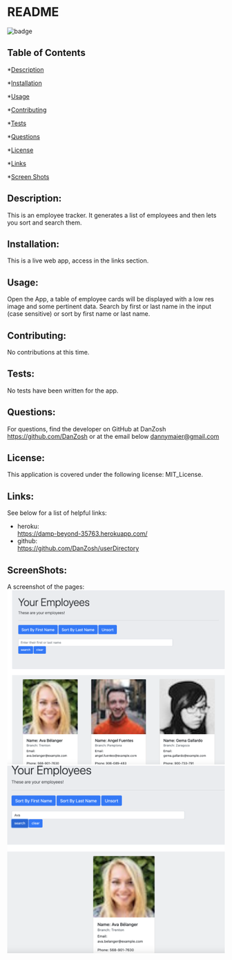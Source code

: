 
  # README

  ![badge](https://img.shields.io/badge/license-MIT_License-ff69b4)


  ## Table of Contents

  *[Description](#description)

  *[Installation](#installation)

  *[Usage](#usage)

  *[Contributing](#contributing)

  *[Tests](#tests)

  *[Questions](#questions)

  *[License](#license)

  *[Links](#links)

  *[Screen Shots](#screenshots)

## Description:
This is an employee tracker. It generates a list of employees and then lets you sort and search them.

## Installation:
This is a live web app, access in the links section.

## Usage:
Open the App, a table of employee cards will be displayed with a low res image and some pertinent data. Search by first or last name in the input (case sensitive) or sort by first name or last name.

## Contributing:
No contributions at this time.

## Tests:
No tests have been written for the app.

## Questions:
For questions, find the developer on GitHub at
DanZosh
https://github.com/DanZosh
or at the email below
dannymaier@gmail.com


## License:
This application is covered under the following license: MIT_License.

## Links:
See below for a list of helpful links:

* heroku:<br> https://damp-beyond-35763.herokuapp.com/
* github:<br> https://github.com/DanZosh/userDirectory


## ScreenShots:
A screenshot of the pages:
 ![init.png](/screenshotLink/init.png)
 ![searched.png](/screenshotLink/searched.png)
